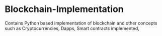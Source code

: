 # Blockchain-Implementation
Contains Python based implementation of blockchain and other concepts such as Cryptocurrencies, Dapps, Smart contracts implemented,

